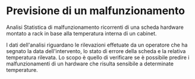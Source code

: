 # Previsione di un malfunzionamento
Analisi Statistica di malfunzionamento ricorrenti di una scheda hardware montato a rack in base alla temperatura interna di un cabinet.

I dati dell'analisi riguardano le rilevazioni effetuate da un operatore che ha segnato la data dell'intervento, lo stato di errore della scheda e la relativa temperatura rilevata. Lo scopo è quello di verificare se è possibile predire i malfunzionamenti di un hardware che risulta sensibile a determinate temperature.

